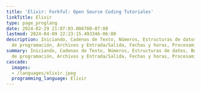 ```yaml
---
title: 'Elixir: Forkful: Open Source Coding Tutoriales'
linkTitle: Elixir
type: page_proglang
date: 2024-02-29 21:07:03.006780-07:00
lastmod: 2024-04-09 22:23:15.493346-06:00
description: Iniciando, Cadenas de Texto, Números, Estructuras de datos, Buenas prácticas
  de programación, Archivos y Entrada/Salida, Fechas y horas, Procesamiento de…
summary: Iniciando, Cadenas de Texto, Números, Estructuras de datos, Buenas prácticas
  de programación, Archivos y Entrada/Salida, Fechas y horas, Procesamiento de…
cascade:
  images:
  - /languages/elixir.jpeg
  programming_language: Elixir
---
```

